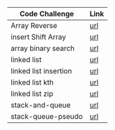 
| Code Challenge                    | Link                                               |
| --------                          | -------                                            |
|Array Reverse                      |[url](./reverseArray/Whiteboard.md)                 |
|insert Shift Array                 |[url](./insert%20Shift%20Array/Whiteboard.md)       |
|array binary search                |[url](./arrayBinarySearch/whiteboard.md)            |
|linked list                        |[url](./linkedList/whiteBord.md)                    |
|linked list insertion              |[url](./linkedList/whiteBord.md)                    |
|linked list kth                    |[url](./linkedList/whiteBord.md)                    |
|linked list zip                    |[url](./linkedList/whiteBord.md)                    |
|stack-and-queue                    |[url](./stack-and-queue/WhiteBorad.md)              |
|stack-queue-pseudo                 |[url](./stack-and-queue/stack_queue_pseudo.md)      |




